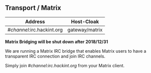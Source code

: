 ## Transport / Matrix

| Address                    | Host-Cloak     |
|----------------------------|----------------|
| *#channel*:irc.hackint.org | gateway/matrix |

**Matrix Bridging will be shut down after 2018/12/31**

We are running a Matrix IRC bridge that enables Matrix users to have a transparent IRC connection and join IRC channels.

Simply join *#channel:irc.hackint.org* from your Matrix client.